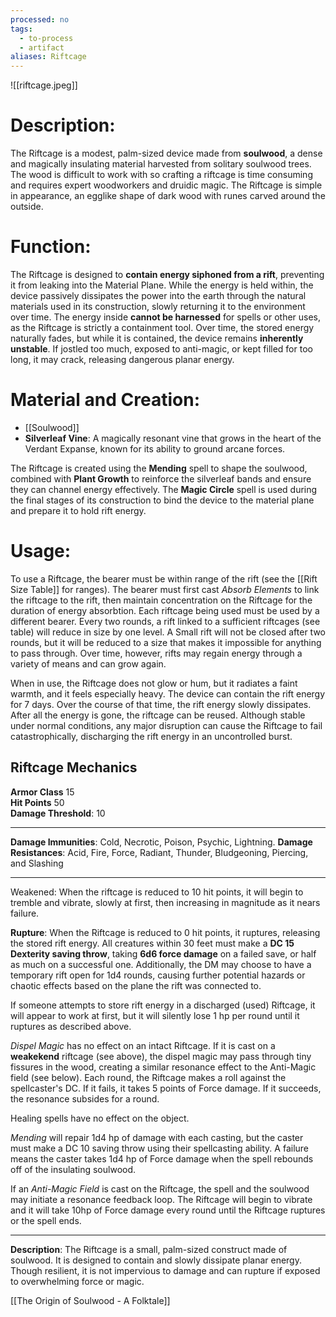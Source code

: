 ```yaml
---
processed: no
tags:
  - to-process
  - artifact
aliases: Riftcage
---
```

![[riftcage.jpeg]]
# **Description**:  
The Riftcage is a modest, palm-sized device made from **soulwood**, a dense and magically insulating material harvested from solitary soulwood trees. The wood is difficult to work with so crafting a riftcage is time consuming and requires expert woodworkers and druidic magic. The Riftcage is simple in appearance, an egglike shape of dark wood with runes carved around the outside.

# **Function**:  
The Riftcage is designed to **contain energy siphoned from a rift**, preventing it from leaking into the Material Plane. While the energy is held within, the device passively dissipates the power into the earth through the natural materials used in its construction, slowly returning it to the environment over time. The energy inside **cannot be harnessed** for spells or other uses, as the Riftcage is strictly a containment tool. Over time, the stored energy naturally fades, but while it is contained, the device remains **inherently unstable**. If jostled too much, exposed to anti-magic, or kept filled for too long, it may crack, releasing dangerous planar energy.
# **Material and Creation**:
- [[Soulwood]]
- **Silverleaf Vine**: A magically resonant vine that grows in the heart of the Verdant Expanse, known for its ability to ground arcane forces.
  
The Riftcage is created using the **Mending** spell to shape the soulwood, combined with **Plant Growth** to reinforce the silverleaf bands and ensure they can channel energy effectively. The **Magic Circle** spell is used during the final stages of its construction to bind the device to the material plane and prepare it to hold rift energy.
# **Usage**:  
To use a Riftcage, the bearer must be within range of the rift (see the [[Rift Size Table]] for ranges). The bearer must first cast *Absorb Elements* to link the riftcage to the rift, then maintain concentration on the Riftcage for the duration of energy absorbtion. Each riftcage being used must be used by a different bearer. Every two rounds, a rift linked to a sufficient riftcages (see table) will reduce in size by one level. A Small rift will not be closed after two rounds, but it will be reduced to a size that makes it impossible for anything to pass through. Over time, however, rifts may regain energy through a variety of means and can grow again.

When in use, the Riftcage does not glow or hum, but it radiates a faint warmth, and  it feels especially heavy. The device can contain the rift energy for 7 days. Over the course of that time, the rift energy slowly dissipates. After all the energy is gone, the riftcage can be reused. Although stable under normal conditions, any major disruption can cause the Riftcage to fail catastrophically, discharging the rift energy in an uncontrolled burst.

## Riftcage Mechanics

**Armor Class** 15  
**Hit Points** 50  
**Damage Threshold**: 10 

---

**Damage Immunities**: Cold, Necrotic, Poison, Psychic, Lightning.
**Damage Resistances**: Acid, Fire, Force, Radiant, Thunder, Bludgeoning, Piercing, and Slashing

---
Weakened: When the riftcage is reduced to 10 hit points, it will begin to tremble and vibrate, slowly at first, then increasing in magnitude as it nears failure.

**Rupture**: When the Riftcage is reduced to 0 hit points, it ruptures, releasing the stored rift energy. All creatures within 30 feet must make a **DC 15 Dexterity saving throw**, taking **6d6 force damage** on a failed save, or half as much on a successful one. Additionally, the DM may choose to have a temporary rift open for 1d4 rounds, causing further potential hazards or chaotic effects based on the plane the rift was connected to.

If someone attempts to store rift energy in a discharged (used) Riftcage, it will appear to work at first, but it will silently lose 1 hp per round until it ruptures as described above.

*Dispel Magic* has no effect on an intact Riftcage. If it is cast on a **weakekend** riftcage (see above), the dispel magic may pass through tiny fissures in the wood, creating a similar resonance effect to the Anti-Magic field (see below). Each round, the Riftcage makes a roll against the spellcaster's DC. If it fails, it takes 5 points of Force damage. If it succeeds, the resonance subsides for a round.

Healing spells have no effect on the object.

*Mending* will repair 1d4 hp of damage with each casting, but the caster must make a DC 10 saving throw using their spellcasting ability. A failure means the caster takes 1d4 hp of Force damage when the spell rebounds off of the insulating soulwood. 

If an *Anti-Magic Field* is cast on the Riftcage, the spell and the soulwood may initiate a resonance feedback loop. The Riftcage will begin to vibrate and it will take 10hp of Force damage every round until the Riftcage ruptures or the spell ends.

---

**Description**: The Riftcage is a small, palm-sized construct made of soulwood. It is designed to contain and slowly dissipate planar energy. Though resilient, it is not impervious to damage and can rupture if exposed to overwhelming force or magic.

[[The Origin of Soulwood - A Folktale]]